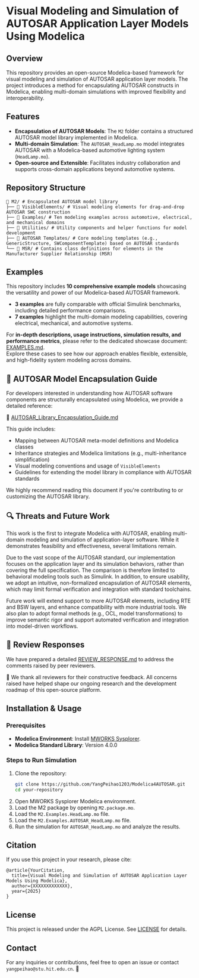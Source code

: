 # Visual Modeling and Simulation of AUTOSAR Application Layer Models Using Modelica

## Overview
This repository provides an open-source Modelica-based framework for visual modeling and simulation of AUTOSAR application layer models. The project introduces a method for encapsulating AUTOSAR constructs in Modelica, enabling multi-domain simulations with improved flexibility and interoperability.

## Features
- **Encapsulation of AUTOSAR Models**: The `M2` folder contains a structured AUTOSAR model library implemented in Modelica.
- **Multi-domain Simulation**: The `AUTOSAR_HeadLamp.mo` model integrates AUTOSAR with a Modelica-based automotive lighting system (`HeadLamp.mo`).
- **Open-source and Extensible**: Facilitates industry collaboration and supports cross-domain applications beyond automotive systems.

## Repository Structure
```
📂 M2/ # Encapsulated AUTOSAR model library
├── 📂 VisibleElements/ # Visual modeling elements for drag-and-drop AUTOSAR SWC construction
├── 📂 Examples/ # Ten modeling examples across automotive, electrical, and mechanical domains
├── 📂 Utilities/ # Utility components and helper functions for model development
├── 📂 AUTOSAR Templates/ # Core modeling templates (e.g., GenericStructure, SWComponentTemplate) based on AUTOSAR standards
└── 📂 MSR/ # Contains class definitions for elements in the Manufacturer Supplier Relationship (MSR)
```

## Examples

This repository includes **10 comprehensive example models** showcasing the versatility and power of our Modelica-based AUTOSAR framework.  
- **3 examples** are fully comparable with official Simulink benchmarks, including detailed performance comparisons.  
- **7 examples** highlight the multi-domain modeling capabilities, covering electrical, mechanical, and automotive systems.

For **in-depth descriptions, usage instructions, simulation results, and performance metrics**, please refer to the dedicated showcase document: [EXAMPLES.md](./EXAMPLES.md).  
Explore these cases to see how our approach enables flexible, extensible, and high-fidelity system modeling across domains.


## 📘 AUTOSAR Model Encapsulation Guide

For developers interested in understanding how AUTOSAR software components are structurally encapsulated using Modelica, we provide a detailed reference:

📄 [AUTOSAR_Library_Encapsulation_Guide.md](./AUTOSAR_Library_Encapsulation_Guide.md)

This guide includes:
- Mapping between AUTOSAR meta-model definitions and Modelica classes
- Inheritance strategies and Modelica limitations (e.g., multi-inheritance simplification)
- Visual modeling conventions and usage of `VisibleElements`
- Guidelines for extending the model library in compliance with AUTOSAR standards

We highly recommend reading this document if you're contributing to or customizing the AUTOSAR library.

## 🔍 Threats and Future Work
This work is the first to integrate Modelica with AUTOSAR, enabling multi-domain modeling and simulation of application-layer software. While it demonstrates feasibility and effectiveness, several limitations remain.

Due to the vast scope of the AUTOSAR standard, our implementation focuses on the application layer and its simulation behaviors, rather than covering the full specification. The comparison is therefore limited to behavioral modeling tools such as Simulink. In addition, to ensure usability, we adopt an intuitive, non-formalized encapsulation of AUTOSAR elements, which may limit formal verification and integration with standard toolchains.

Future work will extend support to more AUTOSAR elements, including RTE and BSW layers, and enhance compatibility with more industrial tools. We also plan to adopt formal methods (e.g., OCL, model transformations) to improve semantic rigor and support automated verification and integration into model-driven workflows.

## 📝 Review Responses

We have prepared a detailed [REVIEW_RESPONSE.md](./REVIEW_RESPONSE.md) to address the comments raised by peer reviewers.  

🙏 We thank all reviewers for their constructive feedback. All concerns raised have helped shape our ongoing research and the development roadmap of this open-source platform.

## Installation & Usage
### Prerequisites
- **Modelica Environment**: Install [MWORKS Sysplorer](https://www.tongyuan.cc/product/MWorksSysplorer).
- **Modelica Standard Library**: Version 4.0.0 

### Steps to Run Simulation
1. Clone the repository:
   ```sh
   git clone https://github.com/YangPeihao1203/Modelica4AUTOSAR.git
   cd your-repository
   ```
2. Open MWORKS Sysplorer Modelica environment.
3. Load the M2 package by opening `M2.package.mo`.
4. Load the `M2.Examples.HeadLamp.mo` file.
5. Load the `M2.Examples.AUTOSAR_HeadLamp.mo` file.
6. Run the simulation for `AUTOSAR_HeadLamp.mo` and analyze the results.

## Citation
If you use this project in your research, please cite:
```
@article{YourCitation,
  title={Visual Modeling and Simulation of AUTOSAR Application Layer Models Using Modelica},
  author={XXXXXXXXXXXXX},
  year={2025}
}
```

## License
This project is released under the AGPL License. See [LICENSE](LICENSE) for details.

## Contact
For any inquiries or contributions, feel free to open an issue or contact `yangpeihao@stu.hit.edu.cn`. 🚀

